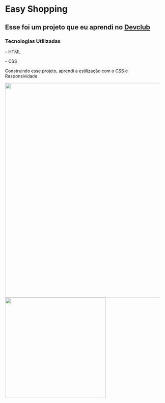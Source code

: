 <h1>Easy Shopping</>
<br>
<h2>Esse foi um projeto que eu aprendi no <a href="https://rodolfomori.com.br/devclub">Devclub</a></h2>

<h3>Tecnologias Utilizadas</h3>
<p> - HTML </p>
<p> - CSS </p>

<p>Construindo esse projeto, aprendi a estilização com o CSS e Responsividade</p>

<div>
<img src="https://github.com/eusouregislima/easy-shopping/blob/master/Assets/Screenshot%202022-07-07%20154619.png?raw=true" width="700px"/>
<img src="https://github.com/eusouregislima/easy-shopping/blob/master/Assets/Screenshot%202022-07-07%20154659.png?raw=true" height="327px"/>
</div>
